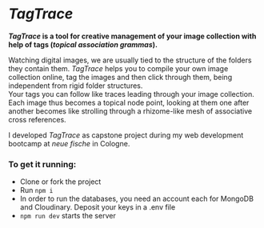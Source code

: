 # *TagTrace*

***TagTrace* is a tool for creative management of your image collection with help of tags (*topical association grammas*).**

Watching digital images, we are usually tied to the structure of the folders they contain them. *TagTrace* helps you to compile your own image collection online, tag the images and then click through them, being independent from rigid folder structures.  
Your tags you can follow like traces leading through your image collection. Each image thus becomes a topical node point, looking at them one after another becomes like strolling through a rhizome-like mesh of associative cross references.

I developed *TagTrace* as capstone project during my web development bootcamp at *neue fische* in Cologne.


### To get it running:

* Clone or fork the project
* Run ```npm i``` 
* In order to run the databases, you need an account each for MongoDB and Cloudinary. Deposit your keys in a .env file
* ```npm run dev``` starts the server
